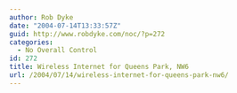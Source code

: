 ```yaml
---
author: Rob Dyke
date: "2004-07-14T13:33:57Z"
guid: http://www.robdyke.com/noc/?p=272
categories:
  - No Overall Control
id: 272
title: Wireless Internet for Queens Park, NW6
url: /2004/07/14/wireless-internet-for-queens-park-nw6/
---
```

